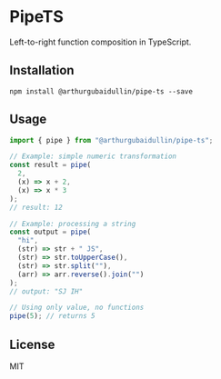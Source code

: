 # PipeTS

Left-to-right function composition in TypeScript.

## Installation

`npm install @arthurgubaidullin/pipe-ts --save`

## Usage

```ts
import { pipe } from "@arthurgubaidullin/pipe-ts";

// Example: simple numeric transformation
const result = pipe(
  2,
  (x) => x + 2,
  (x) => x * 3
);
// result: 12

// Example: processing a string
const output = pipe(
  "hi",
  (str) => str + " JS",
  (str) => str.toUpperCase(),
  (str) => str.split(""),
  (arr) => arr.reverse().join("")
);
// output: "SJ IH"

// Using only value, no functions
pipe(5); // returns 5
```

## License

MIT
